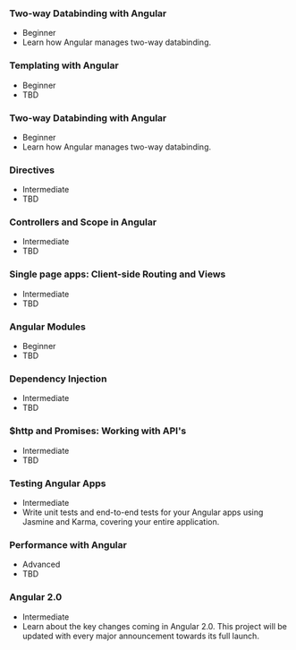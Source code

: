 ### Two-way Databinding with Angular
- Beginner
- Learn how Angular manages two-way databinding.

### Templating with Angular 
- Beginner
- TBD

### Two-way Databinding with Angular
- Beginner
- Learn how Angular manages two-way databinding.

### Directives
- Intermediate
- TBD

### Controllers and Scope in Angular
- Intermediate
- TBD

### Single page apps: Client-side Routing and Views
- Intermediate 
- TBD

### Angular Modules
- Beginner
- TBD

### Dependency Injection
- Intermediate 
- TBD

### $http and Promises: Working with API's
- Intermediate
- TBD

### Testing Angular Apps
- Intermediate
- Write unit tests and end-to-end tests for your Angular apps using Jasmine and Karma, covering your entire application.

### Performance with Angular
- Advanced
- TBD

### Angular 2.0
- Intermediate
- Learn about the key changes coming in Angular 2.0. This project will be updated with every major announcement towards its full launch.